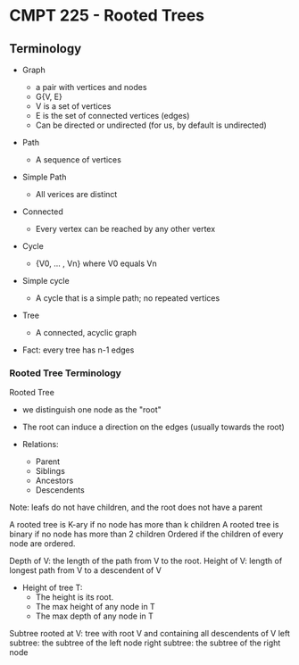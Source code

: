 # CMPT 225 - Rooted Trees

## Terminology
- Graph
  - a pair with vertices and nodes
  - G{V, E}
  - V is a set of vertices
  - E is the set of connected vertices (edges)
  - Can be directed or undirected (for us, by default is undirected)


- Path
  - A sequence of vertices


- Simple Path
  - All verices are distinct


- Connected
  - Every vertex can be reached by any other vertex


- Cycle
  - {V0, ... , Vn} where V0 equals Vn


- Simple cycle
  - A cycle that is a simple path; no repeated vertices


- Tree
  - A connected, acyclic graph
- Fact: every tree has n-1 edges

### Rooted Tree Terminology
Rooted Tree
- we distinguish one node as the "root"
- The root can induce a direction on the edges (usually towards the root)


- Relations:
  - Parent
  - Siblings
  - Ancestors
  - Descendents

Note: leafs do not have children, and the root does not have a parent

A rooted tree is K-ary if no node has more than k children
A rooted tree is binary if no node has more than 2 children
Ordered if the children of every node are ordered.

Depth of V: the length of the path from V to the root.
Height of V: length of longest path from V to a descendent of V


- Height of tree T:
  - The height is its root.
  - The max height of any node in T
  - The max depth of any node in T


Subtree rooted at V: tree with root V and containing all descendents of V
left subtree: the subtree of the left node
right subtree: the subtree of the right node
